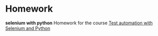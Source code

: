 # Homework
**selenium with python**
Homework for the course [Test automation with Selenium and Python](https://stepik.org/course/575/syllabus)
